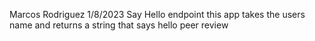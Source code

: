 Marcos Rodriguez
1/8/2023
Say Hello endpoint
this app takes the users name and returns a string that says hello
peer review